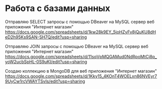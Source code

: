 # Работа с базами данных

Отправляю SELECT запросы с помощью DBeaver на MySQL сервер веб приложения "Интернет магазин"
https://docs.google.com/spreadsheets/d/1kw28k9EY_5joHZyFv8jQuKU8dHeD2h95Ks9SAN-SH7Q/edit?usp=sharing

Отправляю JOIN запросы с помощью DBeaver на MySQL сервер веб приложения "Интернет магазин"
https://docs.google.com/spreadsheets/d/11sqVpMQGAMud0NdRpoMtCj8p_yoW2ucbSpHL-0S9uKI/edit?usp=sharing

Создаю коллекцию в MongoDB для веб приложения "Интернет магазин"
https://docs.google.com/spreadsheets/d/1Kky15_4KOnT4WOELxn86NVEyr79UyCw1rcVWAYTSvIs/edit?usp=sharing

